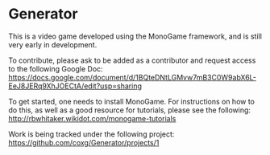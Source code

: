 # Generator

This is a video game developed using the MonoGame framework, and is still very early in development.

To contribute, please ask to be added as a contributor and request access to the following Google Doc:
https://docs.google.com/document/d/1BQteDNtLGMvw7mB3C0W9abX6L-EeJ8JERq9XhJOECtA/edit?usp=sharing

To get started, one needs to install MonoGame. For instructions on how to do this, as well as a good resource for tutorials, please see the following:
http://rbwhitaker.wikidot.com/monogame-tutorials

Work is being tracked under the following project:
https://github.com/coxg/Generator/projects/1
